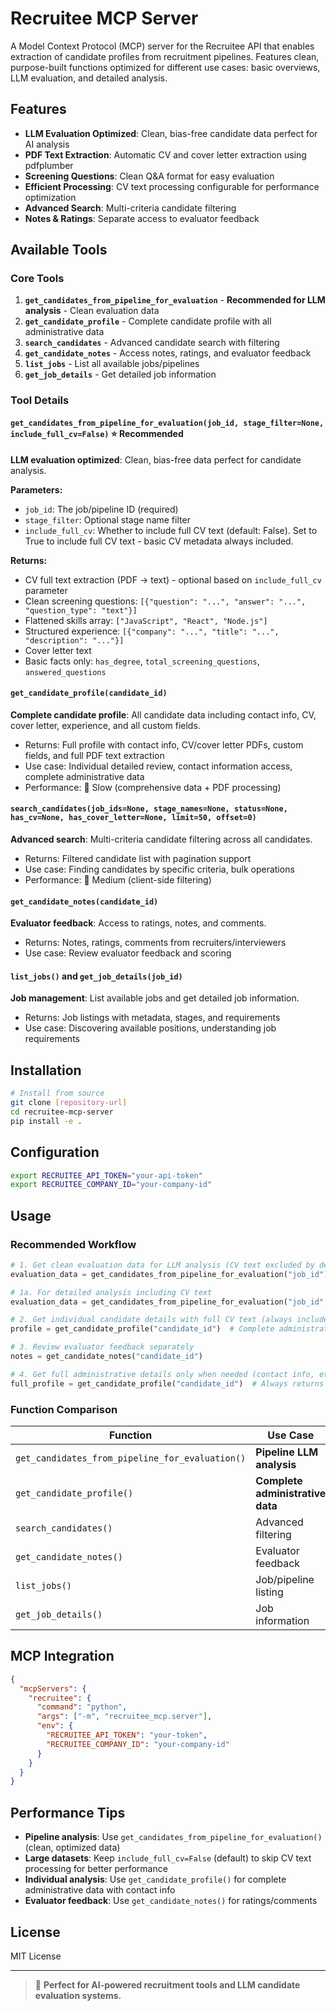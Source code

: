 # Recruitee MCP Server

A Model Context Protocol (MCP) server for the Recruitee API that enables extraction of candidate profiles from recruitment pipelines. Features clean, purpose-built functions optimized for different use cases: basic overviews, LLM evaluation, and detailed analysis.

## Features

- **LLM Evaluation Optimized**: Clean, bias-free candidate data perfect for AI analysis
- **PDF Text Extraction**: Automatic CV and cover letter extraction using pdfplumber
- **Screening Questions**: Clean Q&A format for easy evaluation
- **Efficient Processing**: CV text processing configurable for performance optimization
- **Advanced Search**: Multi-criteria candidate filtering
- **Notes & Ratings**: Separate access to evaluator feedback

## Available Tools

### Core Tools

1. **`get_candidates_from_pipeline_for_evaluation`** - **Recommended for LLM analysis** - Clean evaluation data
2. **`get_candidate_profile`** - Complete candidate profile with all administrative data
3. **`search_candidates`** - Advanced candidate search with filtering
4. **`get_candidate_notes`** - Access notes, ratings, and evaluator feedback
5. **`list_jobs`** - List all available jobs/pipelines
6. **`get_job_details`** - Get detailed job information

### Tool Details

#### `get_candidates_from_pipeline_for_evaluation(job_id, stage_filter=None, include_full_cv=False)` ⭐ **Recommended**
**LLM evaluation optimized**: Clean, bias-free data perfect for candidate analysis.

**Parameters:**
- `job_id`: The job/pipeline ID (required)
- `stage_filter`: Optional stage name filter
- `include_full_cv`: Whether to include full CV text (default: False). Set to True to include full CV text - basic CV metadata always included.

**Returns:**
- CV full text extraction (PDF → text) - optional based on `include_full_cv` parameter
- Clean screening questions: `[{"question": "...", "answer": "...", "question_type": "text"}]`
- Flattened skills array: `["JavaScript", "React", "Node.js"]`
- Structured experience: `[{"company": "...", "title": "...", "description": "..."}]`
- Cover letter text
- Basic facts only: `has_degree`, `total_screening_questions`, `answered_questions`

#### `get_candidate_profile(candidate_id)`
**Complete candidate profile**: All candidate data including contact info, CV, cover letter, experience, and all custom fields.
- Returns: Full profile with contact info, CV/cover letter PDFs, custom fields, and full PDF text extraction
- Use case: Individual detailed review, contact information access, complete administrative data
- Performance: 🐌 Slow (comprehensive data + PDF processing)

#### `search_candidates(job_ids=None, stage_names=None, status=None, has_cv=None, has_cover_letter=None, limit=50, offset=0)`
**Advanced search**: Multi-criteria candidate filtering across all candidates.
- Returns: Filtered candidate list with pagination support
- Use case: Finding candidates by specific criteria, bulk operations
- Performance: 🔄 Medium (client-side filtering)

#### `get_candidate_notes(candidate_id)`
**Evaluator feedback**: Access to ratings, notes, and comments.
- Returns: Notes, ratings, comments from recruiters/interviewers
- Use case: Review evaluator feedback and scoring

#### `list_jobs()` and `get_job_details(job_id)`
**Job management**: List available jobs and get detailed job information.
- Returns: Job listings with metadata, stages, and requirements
- Use case: Discovering available positions, understanding job requirements

## Installation

```bash
# Install from source
git clone [repository-url]
cd recruitee-mcp-server
pip install -e .
```

## Configuration

```bash
export RECRUITEE_API_TOKEN="your-api-token" 
export RECRUITEE_COMPANY_ID="your-company-id"
```

## Usage

### Recommended Workflow

```python
# 1. Get clean evaluation data for LLM analysis (CV text excluded by default)
evaluation_data = get_candidates_from_pipeline_for_evaluation("job_id")

# 1a. For detailed analysis including CV text
evaluation_data = get_candidates_from_pipeline_for_evaluation("job_id", include_full_cv=True)

# 2. Get individual candidate details with full CV text (always included)
profile = get_candidate_profile("candidate_id")  # Complete administrative data

# 3. Review evaluator feedback separately  
notes = get_candidate_notes("candidate_id")

# 4. Get full administrative details only when needed (contact info, etc.)
full_profile = get_candidate_profile("candidate_id")  # Always returns full data
```

### Function Comparison

| **Function** | **Use Case** | **Fields** | **Performance** |
|-------------|-------------|------------|----------------|
| `get_candidates_from_pipeline_for_evaluation()` | **Pipeline LLM analysis** | 23 clean fields | 🔄 Medium |
| `get_candidate_profile()` | **Complete administrative data** | 80+ raw fields | 🐌 Slow |
| `search_candidates()` | Advanced filtering | Variable | 🔄 Medium |
| `get_candidate_notes()` | Evaluator feedback | Notes & ratings | ⚡ Fast |
| `list_jobs()` | Job/pipeline listing | Job metadata | ⚡ Fast |
| `get_job_details()` | Job information | Complete job data | ⚡ Fast |

## MCP Integration

```json
{
  "mcpServers": {
    "recruitee": {
      "command": "python", 
      "args": ["-m", "recruitee_mcp.server"],
      "env": {
        "RECRUITEE_API_TOKEN": "your-token",
        "RECRUITEE_COMPANY_ID": "your-company-id"
      }
    }
  }
}
```

## Performance Tips

- **Pipeline analysis**: Use `get_candidates_from_pipeline_for_evaluation()` (clean, optimized data)
- **Large datasets**: Keep `include_full_cv=False` (default) to skip CV text processing for better performance
- **Individual analysis**: Use `get_candidate_profile()` for complete administrative data with contact info
- **Evaluator feedback**: Use `get_candidate_notes()` for ratings/comments

## License

MIT License

---

> 💼 **Perfect for AI-powered recruitment tools and LLM candidate evaluation systems.** 